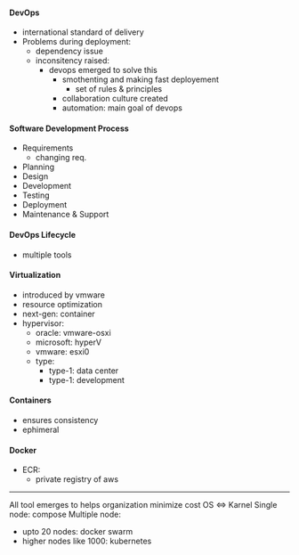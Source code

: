 #### DevOps
- international standard of delivery
- Problems during deployment:
	- dependency issue
	- inconsitency raised:
		- devops emerged to solve this
			- smothenting and making fast deployement
				- set of rules & principles
			- collaboration culture created
			- automation: main goal of devops

#### Software Development Process
- Requirements
	- changing req.
- Planning
- Design
- Development
- Testing
- Deployment
- Maintenance & Support

#### DevOps Lifecycle
- multiple tools

#### Virtualization
- introduced by vmware
- resource optimization
- next-gen: container
- hypervisor:
	- oracle: vmware-osxi
	- microsoft: hyperV
	- vmware: esxi0
	- type:
		- type-1: data center
		- type-1: development

#### Containers
- ensures consistency
- ephimeral

#### Docker
- ECR:
	- private registry of aws



---
All tool emerges to helps organization minimize cost
OS <=> Karnel
Single node: compose
Multiple node: 
- upto 20 nodes: docker swarm
- higher nodes like 1000: kubernetes